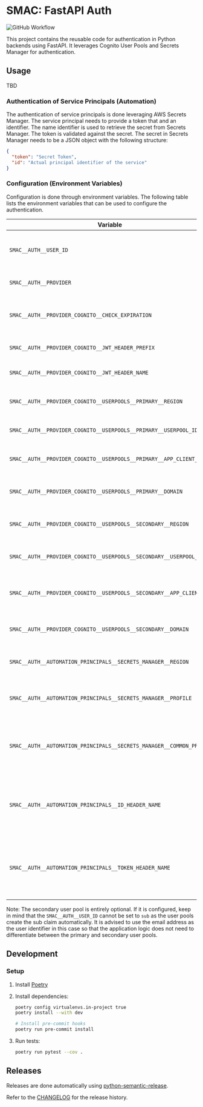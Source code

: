 # SMAC: FastAPI Auth

![GitHub Workflow](https://github.com/SMK1085/smac-fastapi-auth/actions/workflows/main.yaml/badge.svg)

This project contains the reusable code for authentication in Python backends using FastAPI.
It leverages Cognito User Pools and Secrets Manager for authentication.

## Usage

TBD

### Authentication of Service Principals (Automation)

The authentication of service principals is done leveraging AWS Secrets Manager. The service principal needs to provide a token that and an identifier.
The name identifier is used to retrieve the secret from Secrets Manager. The token is validated against the secret.
The secret in Secrets Manager needs to be a JSON object with the following structure:

```json
{
  "token": "Secret Token",
  "id": "Actual principal identifier of the service"
}
```

### Configuration (Environment Variables)

Configuration is done through environment variables. The following table lists the environment variables that can be used to configure the authentication.

| Variable | Description | Default |
|----------|-------------|---------|
| `SMAC__AUTH__USER_ID` | The claim name which contains the unique user identifier. | `email` |
| `SMAC__AUTH__PROVIDER` | The provider name. | `NONE` |
| `SMAC__AUTH__PROVIDER_COGNITO__CHECK_EXPIRATION` | Whether to check the expiration of the token. | `True` |
| `SMAC__AUTH__PROVIDER_COGNITO__JWT_HEADER_PREFIX` | The prefix for the JWT header. | `Bearer` |
| `SMAC__AUTH__PROVIDER_COGNITO__JWT_HEADER_NAME` | The name of the JWT header. | `Authorization` |
| `SMAC__AUTH__PROVIDER_COGNITO__USERPOOLS__PRIMARY__REGION` | The region of the primary user pool. | `None` |
| `SMAC__AUTH__PROVIDER_COGNITO__USERPOOLS__PRIMARY__USERPOOL_ID` | The ID of the primary user pool. | `None` |
| `SMAC__AUTH__PROVIDER_COGNITO__USERPOOLS__PRIMARY__APP_CLIENT_ID` | The app client ID of the primary user pool. | `None` |
| `SMAC__AUTH__PROVIDER_COGNITO__USERPOOLS__PRIMARY__DOMAIN` | The domain name of the primary user pool. | `None` |
| `SMAC__AUTH__PROVIDER_COGNITO__USERPOOLS__SECONDARY__REGION` | The region of the secondary user pool. | `None` |
| `SMAC__AUTH__PROVIDER_COGNITO__USERPOOLS__SECONDARY__USERPOOL_ID` | The ID of the secondary user pool. | `None` |
| `SMAC__AUTH__PROVIDER_COGNITO__USERPOOLS__SECONDARY__APP_CLIENT_ID` | The app client ID of the secondary user pool. | `None` |
| `SMAC__AUTH__PROVIDER_COGNITO__USERPOOLS__SECONDARY__DOMAIN` | The domain name of the secondary user pool. | `None` |
| `SMAC__AUTH__AUTOMATION_PRINCIPALS__SECRETS_MANAGER__REGION` | The region of the Secrets Manager. | `None` |
| `SMAC__AUTH__AUTOMATION_PRINCIPALS__SECRETS_MANAGER__PROFILE` | The AWS credentials profile to authenticate with. | `None` |
| `SMAC__AUTH__AUTOMATION_PRINCIPALS__SECRETS_MANAGER__COMMON_PREFIX` | The common prefix for the secrets in the Secrets Manager. | `""` |
| `SMAC__AUTH__AUTOMATION_PRINCIPALS__ID_HEADER_NAME` | The name of the header containing the automation principal name. | `SMAC-Principal` |
| `SMAC__AUTH__AUTOMATION_PRINCIPALS__TOKEN_HEADER_NAME` | The name of the header containing the automation principal token. | `SMAC-Token` |

Note: The secondary user pool is entirely optional. If it is configured, keep in mind that the `SMAC__AUTH__USER_ID` cannot be set to `sub` as the user pools create the sub claim automatically. It is advised to use the email address as the user identifier in this case so that the application logic does not need to differentiate between the primary and secondary user pools.

## Development

### Setup

1. Install [Poetry](https://python-poetry.org/docs/#installation)
2. Install dependencies:

    ```bash
    poetry config virtualenvs.in-project true
    poetry install --with dev

    # Install pre-commit hooks
    poetry run pre-commit install
    ```

3. Run tests:

    ```bash
    poetry run pytest --cov .
    ```

## Releases

Releases are done automatically using [python-semantic-release](https://python-semantic-release.readthedocs.io/en/latest/commit-parsing.html).

Refer to the [CHANGELOG](CHANGELOG.md) for the release history.
